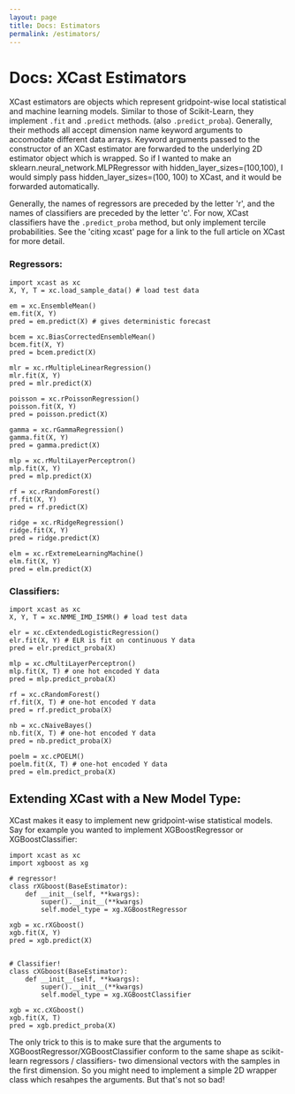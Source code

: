 ```yaml
---
layout: page
title: Docs: Estimators
permalink: /estimators/
---
```


# Docs: XCast Estimators 

XCast estimators are objects which represent gridpoint-wise local statistical and machine learning models. Similar to those of Scikit-Learn, they implement ```.fit``` and ```.predict``` methods. (also ```.predict_proba```). Generally, their methods all accept dimension name keyword arguments to accomodate different data arrays.
Keyword arguments passed to the constructor of an XCast estimator are forwarded to the underlying 2D estimator object which is wrapped. So if I wanted to make an sklearn.neural_network.MLPRegressor with hidden_layer_sizes=(100,100), I would simply pass hidden_layer_sizes=(100, 100) to XCast, and it would be forwarded automatically. 

Generally, the names of regressors are preceded by the letter 'r', and the names of classifiers are preceded by the letter 'c'. For now, XCast classifiers have the ```.predict_proba``` method, but only implement tercile probabilities. See the 'citing xcast' page for a link to the full article on XCast for more detail.

### Regressors: 

```
import xcast as xc 
X, Y, T = xc.load_sample_data() # load test data 

em = xc.EnsembleMean()
em.fit(X, Y)
pred = em.predict(X) # gives deterministic forecast 

bcem = xc.BiasCorrectedEnsembleMean()
bcem.fit(X, Y) 
pred = bcem.predict(X) 

mlr = xc.rMultipleLinearRegression()
mlr.fit(X, Y)
pred = mlr.predict(X) 

poisson = xc.rPoissonRegression()
poisson.fit(X, Y) 
pred = poisson.predict(X) 

gamma = xc.rGammaRegression() 
gamma.fit(X, Y) 
pred = gamma.predict(X) 

mlp = xc.rMultiLayerPerceptron() 
mlp.fit(X, Y) 
pred = mlp.predict(X) 

rf = xc.rRandomForest() 
rf.fit(X, Y) 
pred = rf.predict(X) 

ridge = xc.rRidgeRegression() 
ridge.fit(X, Y) 
pred = ridge.predict(X) 

elm = xc.rExtremeLearningMachine() 
elm.fit(X, Y) 
pred = elm.predict(X) 
```


### Classifiers: 

```
import xcast as xc 
X, Y, T = xc.NMME_IMD_ISMR() # load test data 

elr = xc.cExtendedLogisticRegression()
elr.fit(X, Y) # ELR is fit on continuous Y data
pred = elr.predict_proba(X) 

mlp = xc.cMultiLayerPerceptron() 
mlp.fit(X, T) # one hot encoded Y data
pred = mlp.predict_proba(X) 

rf = xc.cRandomForest() 
rf.fit(X, T) # one-hot encoded Y data 
pred = rf.predict_proba(X) 

nb = xc.cNaiveBayes() 
nb.fit(X, T) # one-hot encoded Y data 
pred = nb.predict_proba(X) 

poelm = xc.cPOELM() 
poelm.fit(X, T) # one-hot encoded Y data 
pred = elm.predict_proba(X) 
```

## Extending XCast with a New Model Type: 
XCast makes it easy to implement new gridpoint-wise statistical models. Say for example you wanted to implement XGBoostRegressor or XGBoostClassifier: 

```
import xcast as xc 
import xgboost as xg 

# regressor! 
class rXGboost(BaseEstimator):
    def __init__(self, **kwargs):
        super().__init__(**kwargs)
        self.model_type = xg.XGBoostRegressor

xgb = xc.rXGboost() 
xgb.fit(X, Y) 
pred = xgb.predict(X) 


# Classifier!
class cXGboost(BaseEstimator):
    def __init__(self, **kwargs):
        super().__init__(**kwargs)
        self.model_type = xg.XGBoostClassifier

xgb = xc.cXGboost() 
xgb.fit(X, T) 
pred = xgb.predict_proba(X) 
``` 

The only trick to this is to make sure that the arguments to XGBoostRegressor/XGBoostClassifier conform to the same shape as scikit-learn regressors / classifiers- two dimensional vectors with the samples in the first dimension. So you might need to implement a simple 2D wrapper class which resahpes the arguments. But that's not so bad! 




